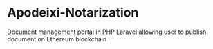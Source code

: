 # Apodeixi-Notarization
Document management portal in PHP Laravel allowing user to publish document on Ethereum blockchain
